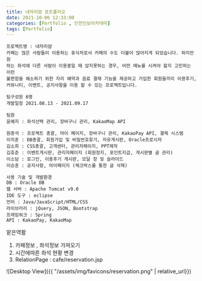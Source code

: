 ```yaml
---
title: 내자리얌 포트폴리오
date: 2021-10-06 12:33:00
categories: [Portfolio , 인천인보아카데미]
tags: [Portfolio]
---
```


```
프로젝트명 : 내자리얌
카페는 많은 사람들이 이용하는 휴식처로서 카페의 수도 더불어 많아지게 되었습니다. 하지만 원
하는 좌석에 다른 사람이 이용중일 때 앉지못하는 경우, 어떤 메뉴를 시켜야 할지 고민하는 이런 
불편함을 해소하기 위한 자리 예약과 음료 결제 기능을 제공하고 가입한 회원들끼리 이용후기, 
커뮤니티, 이벤트, 공지사항을 이용 할 수 있는 프로젝트입니다.

팀구성원 6명
개발일정 2021.08.13 - 2021.09.17

팀원 
윤예지 : 좌석선택 관리, 장바구니 관리, KakaoMap API 

원종석 : 프로젝트 총괄, 마이 페이지, 장바구니 관리, KakaoPay API, 결제 시스템 
이지훈 : DB총괄, 회원가입 및 비밀번호찾기, 자유게시판, Oracle프로시저 
김소희 : CSS총괄, 고객센터, 관리자페이지, PPT제작 
김호준 : 이벤트게시판, 관리자페이지 (회원정지, 포인트지급, 게시판별 글 관리) 
이소담 : 로그인, 이용후기 게시판, 모달 창 및 슬라이드 
이승훈 : 공지사항, 마이페이지 (체크박스를 통한 글 삭제) 

사용 기술 및 개발환경
DB : Oracle DB 
웹 서버 : Apache Tomcat v9.0 
IDE 도구 : eclipse 
언어 : Java/JavaScript/HTML/CSS 
라이브러리 : jQuery, JSON, Bootstrap 
프레임워크 : Spring 
API : KakaoPay, KakaoMap 

```



맡은역활

1.	카페정보 , 좌석정보 가져오기 
2.	시간에따른 좌석 현황 변경
3.	RelationPage : cafe/reservation.jsp

![Desktop View]({{ "/assets/img/favicons/reservation.png" | relative_url}})




